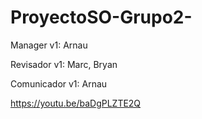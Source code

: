 # ProyectoSO-Grupo2-

Manager v1: Arnau

Revisador v1: Marc, Bryan

Comunicador v1: Arnau

https://youtu.be/baDgPLZTE2Q
